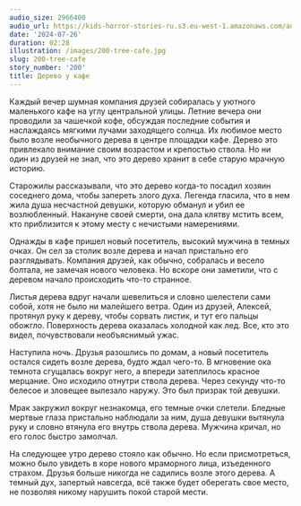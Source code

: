 ```yaml
---
audio_size: 2966400
audio_url: https://kids-horror-stories-ru.s3.eu-west-1.amazonaws.com/audio/200-tree-cafe.mp3
date: '2024-07-26'
duration: 02:28
illustration: /images/200-tree-cafe.jpg
slug: 200-tree-cafe
story_number: '200'
title: Дерево у кафе
---
```


Каждый вечер шумная компания друзей собиралась у уютного маленького кафе на углу центральной улицы. Летние вечера они проводили за чашечкой кофе, обсуждая последние события и наслаждаясь мягкими лучами заходящего солнца. Их любимое место было возле необычного дерева в центре площадки кафе. Дерево это привлекало внимание своим возрастом и крепостью ствола. Но ни один из друзей не знал, что это дерево хранит в себе старую мрачную историю.

Старожилы рассказывали, что это дерево когда-то посадил хозяин соседнего дома, чтобы запереть злого духа. Легенда гласила, что в нем жила душа несчастной девушки, которую обманул и убил ее возлюбленный. Накануне своей смерти, она дала клятву мстить всем, кто приблизится к этому месту с нечистыми намерениями.

Однажды в кафе пришел новый посетитель, высокий мужчина в темных очках. Он сел за столик возле дерева и начал пристально его разглядывать. Компания друзей, как обычно, собралась и весело болтала, не замечая нового человека. Но вскоре они заметили, что с деревом начало происходить что-то странное.

Листья дерева вдруг начали шевелиться и словно шелестели сами собой, хотя не было ни малейшего ветра. Один из друзей, Алексей, протянул руку к дереву, чтобы сорвать листик, и тут его пальцы обожгло. Поверхность дерева оказалась холодной как лед. Все, кто это видел, почувствовали необъяснимый ужас.

Наступила ночь. Друзья разошлись по домам, а новый посетитель остался сидеть возле дерева, будто ждал чего-то. В мгновение ока темнота сгущалась вокруг него, а впереди затеплилось красное мерцание. Оно исходило отнутри ствола дерева. Через секунду что-то белесое и зловещее вылезало наружу. Это был призрак той девушки.

Мрак закружил вокруг незнакомца, его темные очки слетели. Бледные мертвые глаза пристально наблюдали за ним, душа девушки вытянула руку и словно втянула его внутрь ствола дерева. Мужчина кричал, но его голос быстро замолчал.

На следующее утро дерево стояло как обычно. Но если присмотреться, можно было увидеть в коре нового мраморного лица, изъеденного страхом. Друзья больше никогда не садились возле этого дерева. А темный дух, запертый навсегда, всё также будет оберегать свое место, не позволяя никому нарушить покой старой мести.